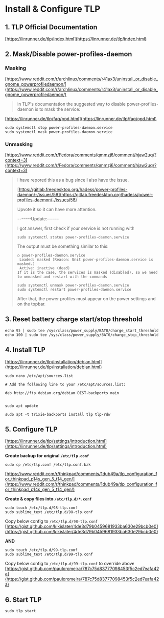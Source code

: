 # Install & Configure TLP

## 1. TLP Official Documentation

[https://linrunner.de/tlp/index.html](https://linrunner.de/tlp/index.html)

## 2. Mask/Disable power-profiles-daemon

### Masking

[https://www.reddit.com/r/archlinux/comments/r41ax3/uninstall_or_disable_gnome_powerprofiledaemon/](https://www.reddit.com/r/archlinux/comments/r41ax3/uninstall_or_disable_gnome_powerprofiledaemon/)

> In TLP's documentation the suggested way to disable power-profiles-daemon is to mask the service:

[https://linrunner.de/tlp/faq/ppd.html](https://linrunner.de/tlp/faq/ppd.html)

```
sudo systemctl stop power-profiles-daemon.service
sudo systemctl mask power-profiles-daemon.service
```

### Unmasking

[https://www.reddit.com/r/Fedora/comments/qmmzj6/comment/hjaw2uq/?context=3](https://www.reddit.com/r/Fedora/comments/qmmzj6/comment/hjaw2uq/?context=3)

> I have repored this as a bug since I also have the issue.
> 
> [https://gitlab.freedesktop.org/hadess/power-profiles-daemon/-/issues/58](https://gitlab.freedesktop.org/hadess/power-profiles-daemon/-/issues/58)
> 
> Upvote it so it can have more attention.
> 
> -------Update:------
> 
> I got answer, first check if your service is not running with
> 
> ```
> sudo systemctl status power-profiles-daemon.service
> ```
> 
> The output must be something similar to this:
> 
> ```
> ○ power-profiles-daemon.service
>  Loaded: masked (Reason: Unit power-profiles-daemon.service is masked.)
>  Active: inactive (dead)
> If it is the case, the services is masked (disabled), so we need to unmasked and restart with the commands
> ```
> ```
> sudo systemctl unmask power-profiles-daemon.service
> sudo systemctl restart power-profiles-daemon.service
> ```
> 
> After that, the power profiles must appear on the power settings and on the topbar.

## 3. Reset battery charge start/stop threshold

```
echo 95 | sudo tee /sys/class/power_supply/BAT0/charge_start_threshold
echo 100 | sudo tee /sys/class/power_supply/BAT0/charge_stop_threshold
```

## 4. Install TLP

[https://linrunner.de/tlp/installation/debian.html](https://linrunner.de/tlp/installation/debian.html)

```
sudo nano /etc/apt/sources.list

# Add the following line to your /etc/apt/sources.list:

deb http://ftp.debian.org/debian DIST-backports main
```
```

sudo apt update

sudo apt -t trixie-backports install tlp tlp-rdw
```

## 5. Configure TLP

[https://linrunner.de/tlp/settings/introduction.html](https://linrunner.de/tlp/settings/introduction.html)

**Create backup for original `/etc/tlp.conf`**
```
sudo cp /etc/tlp.conf /etc/tlp.conf.bak
```

[https://www.reddit.com/r/thinkpad/comments/1dub49a/tlp_configuration_for_thinkpad_p14s_gen_5_t14_gen/](https://www.reddit.com/r/thinkpad/comments/1dub49a/tlp_configuration_for_thinkpad_p14s_gen_5_t14_gen/)

**Create & copy files into `/etc/tlp.d/*.conf`**
```
sudo touch /etc/tlp.d/98-tlp.conf
sudo sublime_text /etc/tlp.d/98-tlp.conf
```

Copy below config to `/etc/tlp.d/98-tlp.conf` <br>
[https://gist.github.com/kikislater/4de3d79b0459681933ba630e29bcb0e0](https://gist.github.com/kikislater/4de3d79b0459681933ba630e29bcb0e0)


**AND**

```
sudo touch /etc/tlp.d/99-tlp.conf
sudo sublime_text /etc/tlp.d/99-tlp.conf
```

Copy below config to `/etc/tlp.d/99-tlp.conf` to override above <br>
[https://gist.github.com/pauloromeira/787c75d83777098453f5c2ed7eafa42a](https://gist.github.com/pauloromeira/787c75d83777098453f5c2ed7eafa42a)


## 6. Start TLP

```
sudo tlp start
```

